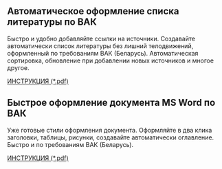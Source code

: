 ## Автоматическое оформление списка литературы по ВАК
Быстро и удобно добавляйте ссылки на источники. Создавайте автоматически список литературы без лишний телодвижений, оформленный по требованиям ВАК (Беларусь). Автоматическая сортировка, обновление при добавлении новых источников и многое другое.

[ИНСТРУКЦИЯ (*.pdf)](http://vak.of.by/files/bibliography/zotero_belarus_130117.pdf) 

## Быстрое оформление документа MS Word по ВАК
Уже готовые стили оформления документа. Оформляйте в два клика заголовки, таблицы, рисунки, создавайте автоматически оглавление. Быстро и по требованиям ВАК (Беларусь).

[ИНСТРУКЦИЯ (*.pdf)](http://vak.of.by/files/wordstyles/msword_styles_belarus_130117.pdf)
